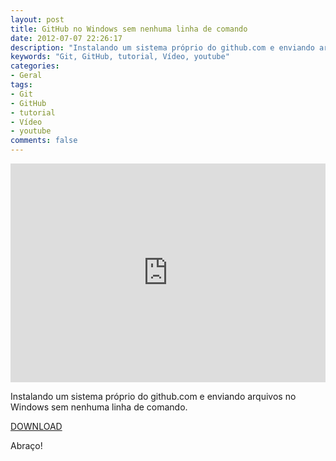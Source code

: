 ```yaml
---
layout: post
title: GitHub no Windows sem nenhuma linha de comando
date: 2012-07-07 22:26:17
description: "Instalando um sistema próprio do github.com e enviando arquivos no Windows sem nenhuma linha de comando."
keywords: "Git, GitHub, tutorial, Vídeo, youtube"
categories:
- Geral
tags:
- Git
- GitHub
- tutorial
- Vídeo
- youtube
comments: false
---
```


<div class="video-responsive">
  <iframe src="http://www.youtube.com/embed/i-04EW1pCQU" height="350" width="100%" frameborder="0"></iframe>
</div>

Instalando um sistema próprio do github.com e enviando arquivos no Windows sem nenhuma linha de comando.

<a href="http://windows.github.com/">DOWNLOAD</a>

Abraço!

